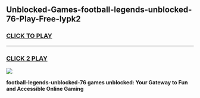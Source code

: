 
## Unblocked-Games-football-legends-unblocked-76-Play-Free-lypk2
<h3>
<a href="https://premium76.site?title=football-legends-unblocked-76&ref=23A">CLICK TO PLAY</a></h3>
<hr>

<h3>
<a href="https://premium76.site?title=football-legends-unblocked-76&ref=23A">CLICK 2 PLAY</a>
  
</h3>

<a href="https://premium76.site?title=football-legends-unblocked-76&ref=23A"><img src="https://clearcache.store/games.png"></a>


**football-legends-unblocked-76 games unblocked: Your Gateway to Fun and Accessible Online Gaming**
